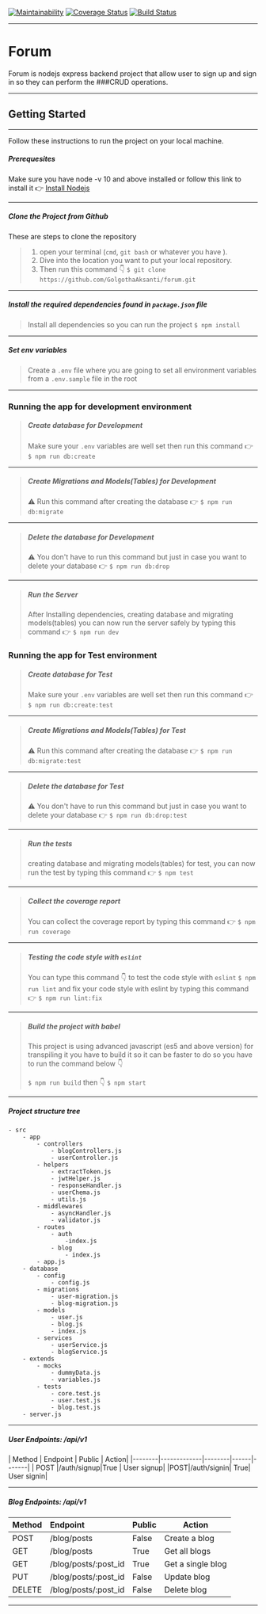 
[![Maintainability](https://api.codeclimate.com/v1/badges/e10f329caffda5aac473/maintainability)](https://codeclimate.com/github/GolgothaAksanti/forum/maintainability) [![Coverage Status](https://coveralls.io/repos/github/GolgothaAksanti/forum/badge.svg?branch=develop)](https://coveralls.io/github/GolgothaAksanti/forum?branch=develop) [![Build Status](https://travis-ci.org/GolgothaAksanti/forum.svg?branch=develop)](https://travis-ci.org/GolgothaAksanti/forum)

---

# Forum

Forum is nodejs express backend project that allow user to sign up and sign in so they can perform the ###CRUD operations.

---

## Getting Started

---

Follow these instructions to run the project on your local machine.

##### Prerequesites

Make sure you have node -v 10 and above installed or follow this link to install it
:point_right: [Install Nodejs](https://nodejs.dev/learn/how-to-install-nodejs)

---

##### Clone the Project from Github

These are steps to clone the repository

> 1. open your terminal (`cmd`, `git bash` or whatever you have ).
> 2. Dive into the location you want to put your local repository.
> 3. Then run this command :point_down:
>    `$ git clone https://github.com/GolgothaAksanti/forum.git`

---

##### Install the required dependencies found in `package.json` file

> Install all dependencies so you can run the project
> `$ npm install`

---

##### Set env variables

> Create a `.env` file where you are going to set all environment variables from a `.env.sample` file in the root

---

### Running the app for development environment

> ##### Create database for Development
>
> Make sure your `.env` variables are well set then run this command
> :point_right: `$ npm run db:create`

---

> ##### Create Migrations and Models(Tables) for Development
>
> :warning: Run this command after creating the database
> :point_right: `$ npm run db:migrate`

---

> ##### Delete the database for Development
>
> :warning: You don't have to run this command but just in case you want to delete your database
> :point_right: `$ npm run db:drop`

---

> ##### Run the Server
>
> After Installing dependencies, creating database and migrating models(tables) you can now run the server safely by typing this command
> :point_right: `$ npm run dev`

### Running the app for Test environment

> ##### Create database for Test
>
> Make sure your `.env` variables are well set then run this command
> :point_right: `$ npm run db:create:test`

---

> ##### Create Migrations and Models(Tables) for Test
>
> :warning: Run this command after creating the database
> :point_right: `$ npm run db:migrate:test`

---

> ##### Delete the database for Test
>
> :warning: You don't have to run this command but just in case you want to delete your database
> :point_right: `$ npm run db:drop:test`

---

> ##### Run the tests
>
> creating database and migrating models(tables) for test, you can now run the test by typing this command
> :point_right: `$ npm test`

---

> ##### Collect the coverage report
>
> You can collect the coverage report by typing this command
> :point_right: `$ npm run coverage`

---

> ##### Testing the code style with `eslint`
>You can type this command :point_down: to test the code style with `eslint`
`$ npm run lint`
and fix your code style with eslint by typing this command
:point_right: `$ npm run lint:fix`

---
>##### Build the project with babel
>This project is using advanced javascript (es5 and above version) for transpiling it you have to build it so it can be faster
to do so you have to run the command below :point_down: 
>
>`$ npm run build`
then :point_down: 
`$ npm start`

---
##### Project structure tree

```
- src
    - app
        - controllers
            - blogControllers.js
            - userController.js
        - helpers
            - extractToken.js
            - jwtHelper.js
            - responseHandler.js
            - userChema.js
            - utils.js
        - middlewares
            - asyncHandler.js
            - validator.js
        - routes
            - auth
                -index.js
            - blog
                - index.js
        - app.js
    - database
        - config
            - config.js
        - migrations
            - user-migration.js
            - blog-migration.js
        - models
            - user.js
            - blog.js
            - index.js
        - services
            - userService.js
            - blogService.js
    - extends
        - mocks
            - dummyData.js
            - variables.js
        - tests
            - core.test.js
            - user.test.js
            - blog.test.js
    - server.js
```
---
##### User Endpoints: /api/v1
| Method | Endpoint  | Public | Action|
|--------|-------------|--------|------|-------|
| POST |/auth/signup|True  | User signup|
|POST|/auth/signin| True| User signin|

---
##### Blog Endpoints: /api/v1
|Method | Endpoint | Public | Action|
|-------|:----------|--------| ------|
|POST|/blog/posts|False | Create a blog|
|GET| /blog/posts|True| Get all blogs|
|GET | /blog/posts/:post_id| True|Get a single blog|
|PUT|/blog/posts/:post_id|False| Update blog|
|DELETE|/blog/posts/:post_id| False| Delete blog|

---

